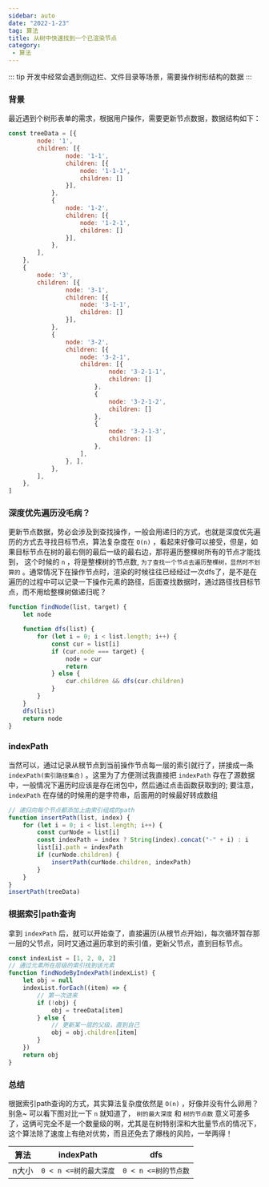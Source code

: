 ```yaml
---
sidebar: auto
date: "2022-1-23"
tag: 算法
title: 从树中快速找到一个已渲染节点
category: 
 - 算法
---
```

::: tip 
开发中经常会遇到侧边栏、文件目录等场景，需要操作树形结构的数据
:::
 <!-- more -->

### 背景

最近遇到个树形表单的需求，根据用户操作，需要更新节点数据，数据结构如下：

```js
const treeData = [{
        node: '1',
        children: [{
                node: '1-1',
                children: [{
                    node: '1-1-1',
                    children: []
                }],
            },
            {
                node: '1-2',
                children: [{
                    node: '1-2-1',
                    children: []
                }],
            },
        ],
    },
    {
        node: '3',
        children: [{
                node: '3-1',
                children: [{
                    node: '3-1-1',
                    children: []
                }],
            },
            {
                node: '3-2',
                children: [{
                    node: '3-2-1',
                    children: [{
                            node: '3-2-1-1',
                            children: []
                        },
                        {
                            node: '3-2-1-2',
                            children: []
                        },
                        {
                            node: '3-2-1-3',
                            children: []
                        },
                    ],
                }, ],
            },
        ],
    },
]
```

### 深度优先遍历没毛病？

更新节点数据，势必会涉及到查找操作，一般会用递归的方式，也就是深度优先遍历的方式去寻找目标节点，算法复杂度在 `O(n)` ，看起来好像可以接受，但是，如果目标节点在树的最右侧的最后一级的最右边，那将遍历整棵树所有的节点才能找到， 这个时候的 ` n ` ，将是整棵树的节点数, `为了查找一个节点去遍历整棵树，显然时不划算的` 。通常情况下在操作节点时，渲染的时候往往已经经过一次dfs了，是不是在遍历的过程中可以记录一下操作元素的路径，后面查找数据时，通过路径找目标节点，而不用给整棵树做递归呢？

```js
function findNode(list, target) {
    let node

    function dfs(list) {
        for (let i = 0; i < list.length; i++) {
            const cur = list[i]
            if (cur.node === target) {
                node = cur
                return
            } else {
                cur.children && dfs(cur.children)
            }
        }
    }
    dfs(list)
    return node
}
```

### indexPath

当然可以，通过记录从根节点到当前操作节点每一层的索引就行了，拼接成一条 `indexPath(索引路径集合)` 。这里为了方便测试我直接把 `indexPath` 存在了源数据中，一般情况下遍历时应该是存在闭包中，然后通过点击函数获取到的; 要注意， `indexPath` 在存储的时候用的是字符串，后面用的时候最好转成数组

```js
// 递归向每个节点都添加上由索引组成的path
function insertPath(list, index) {
    for (let i = 0; i < list.length; i++) {
        const curNode = list[i]
        const indexPath = index ? String(index).concat("-" + i) : i
        list[i].path = indexPath
        if (curNode.children) {
            insertPath(curNode.children, indexPath)
        }
    }
}
insertPath(treeData)
```

### 根据索引path查询

拿到 `indexPath` 后，就可以开始查了，直接遍历(从根节点开始)，每次循环暂存那一层的父节点，同时又通过遍历拿到的索引值，更新父节点，直到目标节点。

```js
const indexList = [1, 2, 0, 2]
// 通过元素所在层级的索引找到该元素
function findNodeByIndexPath(indexList) {
    let obj = null
    indexList.forEach((item) => {
        // 第一次进来
        if (!obj) {
            obj = treeData[item]
        } else {
            // 更新某一层的父级，直到自己
            obj = obj.children[item]
        }
    })
    return obj
}
```

### 总结

根据索引path查询的方式，其实算法复杂度依然是 `O(n)` ，好像并没有什么卵用？别急~ 可以看下图对比一下 `n` 就知道了， `树的最大深度` 和 `树的节点数` 意义可差多了，这俩可完全不是一个数量级的啊，尤其是在树特别深和大批量节点的情况下，这个算法除了速度上有绝对优势，而且还免去了爆栈的风险，一举两得！

|  算法 | indexPath |   dfs     |
|-------| --------  | --------  |
| n大小 | `0 < n <=树的最大深度` | `0 < n <=树的节点数` |
